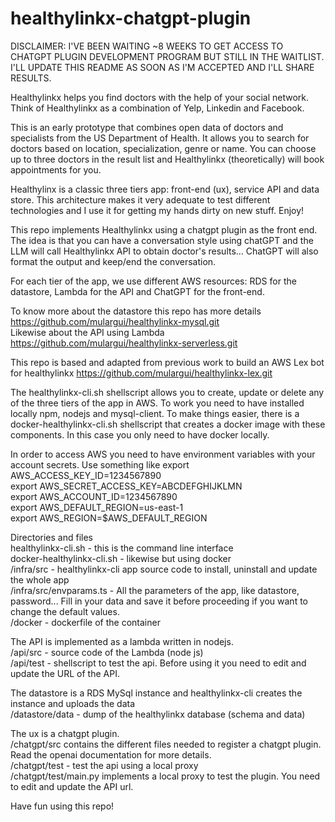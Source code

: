 # healthylinkx-chatgpt-plugin

DISCLAIMER: I'VE BEEN WAITING ~8 WEEKS TO GET ACCESS TO CHATGPT PLUGIN DEVELOPMENT PROGRAM BUT STILL IN THE WAITLIST. I'LL UPDATE THIS README AS SOON AS I'M ACCEPTED AND I'LL SHARE RESULTS.

Healthylinkx helps you find doctors with the help of your social network. Think of Healthylinkx as a combination of Yelp, Linkedin and Facebook.

This is an early prototype that combines open data of doctors and specialists from the US Department of Health. It allows you to search for doctors based on location, specialization, genre or name. You can choose up to three doctors in the result list and Healthylinkx (theoretically) will book appointments for you.

Healthylinx is a classic three tiers app: front-end (ux), service API and data store. This architecture makes it very adequate to test different technologies and I use it for getting my hands dirty on new stuff. Enjoy!

This repo implements Healthylinkx using a chatgpt plugin as the front end. The idea is that you can have a conversation style using chatGPT and the LLM will call Healthylinkx API to obtain doctor's results... ChatGPT will also format the output and keep/end the conversation.

For each tier of the app, we use different AWS resources: RDS for the datastore, Lambda for the API and ChatGPT for the front-end.

To know more about the datastore this repo has more details https://github.com/mulargui/healthylinkx-mysql.git \
Likewise about the API using Lambda https://github.com/mulargui/healthylinkx-serverless.git

This repo is based and adapted from previous work to build an AWS Lex bot for healthylinkx https://github.com/mulargui/healthylinkx-lex.git

The healthylinkx-cli.sh shellscript allows you to create, update or delete any of the three tiers of the app in AWS. To work you need to have installed locally npm, nodejs and mysql-client. To make things easier, there is a docker-healthylinkx-cli.sh shellscript that creates a docker image with these components. In this case you only need to have docker locally.

In order to access AWS you need to have environment variables with your account secrets. Use something like
export AWS_ACCESS_KEY_ID=1234567890 \
export AWS_SECRET_ACCESS_KEY=ABCDEFGHIJKLMN \
export AWS_ACCOUNT_ID=1234567890 \
export AWS_DEFAULT_REGION=us-east-1 \
export AWS_REGION=$AWS_DEFAULT_REGION 

Directories and files \
healthylinkx-cli.sh - this is the command line interface \
docker-healthylinkx-cli.sh - likewise but using docker \
/infra/src - healthylinkx-cli app source code to install, uninstall and update the whole app \
/infra/src/envparams.ts - All the parameters of the app, like datastore, password... Fill in your data and save it before proceeding if you want to change the default values. \
/docker - dockerfile of the container

The API is implemented as a lambda written in nodejs. \
/api/src - source code of the Lambda (node js) \
/api/test - shellscript to test the api. Before using it you need to edit and update the URL of the API.

The datastore is a RDS MySql instance and healthylinkx-cli creates the instance and uploads the data \
/datastore/data - dump of the healthylinkx database (schema and data)

The ux is a chatgpt plugin. \
/chatgpt/src contains the different files needed to register a chatgpt plugin. Read the openai documentation for more details. \
/chatgpt/test - test the api using a local proxy \
/chatgpt/test/main.py implements a local proxy to test the plugin. You need to edit and update the API url. 

Have fun using this repo!

